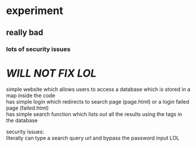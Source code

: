 # experiment
## really bad
### lots of security issues
# *WILL NOT FIX LOL*

simple website which allows users to access a database which is stored in a map inside the code\
has simple login which redirects to search page (page.html) or a login failed page (failed.html)\
has simple search function which lists out all the results using the tags in the database

security issues:\
literally can type a search query url and bypass the password input LOL
